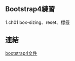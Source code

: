 ## Bootstrap4練習

1.ch01 box-sizing、reset、標籤


## 連結
[bootstrap4文件](https://getbootstrap.com/docs/4.0/getting-started/introduction/)

